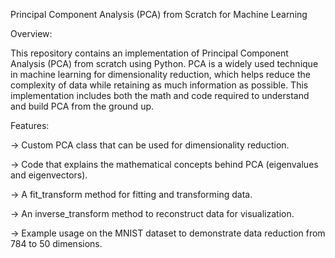 Principal Component Analysis (PCA) from Scratch for Machine Learning

Overview:

This repository contains an implementation of Principal Component Analysis (PCA) from scratch using Python. 
PCA is a widely used technique in machine learning for dimensionality reduction, which helps reduce the complexity of data while retaining as much information as possible. 
This implementation includes both the math and code required to understand and build PCA from the ground up.

Features:

-> Custom PCA class that can be used for dimensionality reduction.

-> Code that explains the mathematical concepts behind PCA (eigenvalues and eigenvectors).

-> A fit_transform method for fitting and transforming data.

-> An inverse_transform method to reconstruct data for visualization.

-> Example usage on the MNIST dataset to demonstrate data reduction from 784 to 50 dimensions.
